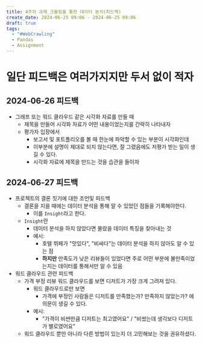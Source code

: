 ```yaml
---
title: 4주차 과제_크롤링을 통한 데이터 분석(피드백)
create_date: 2024-06-25 09:06 - 2024-06-25 09:06
draft: true
tags:
  - "#WebCrawling"
  - Pandas
  - Assignment
---
```

# 일단 피드백은 여러가지지만 두서 없이 적자

## 2024-06-26 피드백
- 그래프 또는 워드 클라우드 같은 시각화 자료를 만들 때
	- 제목을 만들어 시각화 자료가 어떤 내용이었는지를 간략히 나타내자
	- 평가자 입장에서
		- 보고서 및 포트폴리오를 볼 때 한눈에 파악할 수 있는 부분이 시각화인데
		- 이부분에 설명이 제대로 되지 않는다면, 잘 그렸음에도 저평가 받는 일이 생길 수 있다.
		- 시각화 자료에 제목을 만드는 것을 습관을 들이자

## 2024-06-27 피드백
- 프로젝트의 결론 짓기에 대한 조언및 피드백
	- 결론을 지을 때에는 데이터 분석을 통해 알 수 있었던 점들을 기록해야한다.
		- 이를 `Insight`라고 한다.
	- `Insight`란
		- 데이터 분석을 하지 않았다면 몰랐을 데이터 특징을 찾아내는 것
		- 예시:
			- 호텔 뷔페가 "맛있다", "비싸다"는 데이터 분석을 하지 않아도 알 수 있는 점
			- **하지만** 만족도가 낮은 리뷰들이 있었다면 주로 어떤 부분에 불만족이었는지는 데이터를 통해서만 알 수 있음
- 워드 클라우드 관련 피드백
	- 가격 부정 리뷰 워드 클라우드를 보면 디저트가 가장 크게 그려져 있다.
		- 워드 클라우드로만 보면
			- 가격에 부정인 사람들은 디저트를 만족했는가? 만족하지 않았는가? 에 의문이 생길 수 있다.
		- 예시:
			- "가격이 비싼만큼 디저트는 최고였어요" / "비쌌는데 생각보다 디저트가 별로였어요"
	- 워드 클라우드 뿐만 아니라 다른 방법이 있는지 더 고민해보는 것을 권유하셨다.